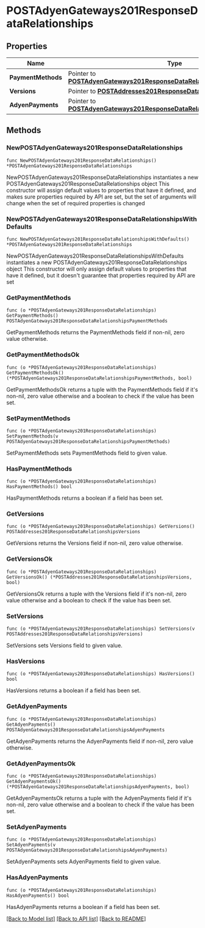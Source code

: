 # POSTAdyenGateways201ResponseDataRelationships

## Properties

Name | Type | Description | Notes
------------ | ------------- | ------------- | -------------
**PaymentMethods** | Pointer to [**POSTAdyenGateways201ResponseDataRelationshipsPaymentMethods**](POSTAdyenGateways201ResponseDataRelationshipsPaymentMethods.md) |  | [optional] 
**Versions** | Pointer to [**POSTAddresses201ResponseDataRelationshipsVersions**](POSTAddresses201ResponseDataRelationshipsVersions.md) |  | [optional] 
**AdyenPayments** | Pointer to [**POSTAdyenGateways201ResponseDataRelationshipsAdyenPayments**](POSTAdyenGateways201ResponseDataRelationshipsAdyenPayments.md) |  | [optional] 

## Methods

### NewPOSTAdyenGateways201ResponseDataRelationships

`func NewPOSTAdyenGateways201ResponseDataRelationships() *POSTAdyenGateways201ResponseDataRelationships`

NewPOSTAdyenGateways201ResponseDataRelationships instantiates a new POSTAdyenGateways201ResponseDataRelationships object
This constructor will assign default values to properties that have it defined,
and makes sure properties required by API are set, but the set of arguments
will change when the set of required properties is changed

### NewPOSTAdyenGateways201ResponseDataRelationshipsWithDefaults

`func NewPOSTAdyenGateways201ResponseDataRelationshipsWithDefaults() *POSTAdyenGateways201ResponseDataRelationships`

NewPOSTAdyenGateways201ResponseDataRelationshipsWithDefaults instantiates a new POSTAdyenGateways201ResponseDataRelationships object
This constructor will only assign default values to properties that have it defined,
but it doesn't guarantee that properties required by API are set

### GetPaymentMethods

`func (o *POSTAdyenGateways201ResponseDataRelationships) GetPaymentMethods() POSTAdyenGateways201ResponseDataRelationshipsPaymentMethods`

GetPaymentMethods returns the PaymentMethods field if non-nil, zero value otherwise.

### GetPaymentMethodsOk

`func (o *POSTAdyenGateways201ResponseDataRelationships) GetPaymentMethodsOk() (*POSTAdyenGateways201ResponseDataRelationshipsPaymentMethods, bool)`

GetPaymentMethodsOk returns a tuple with the PaymentMethods field if it's non-nil, zero value otherwise
and a boolean to check if the value has been set.

### SetPaymentMethods

`func (o *POSTAdyenGateways201ResponseDataRelationships) SetPaymentMethods(v POSTAdyenGateways201ResponseDataRelationshipsPaymentMethods)`

SetPaymentMethods sets PaymentMethods field to given value.

### HasPaymentMethods

`func (o *POSTAdyenGateways201ResponseDataRelationships) HasPaymentMethods() bool`

HasPaymentMethods returns a boolean if a field has been set.

### GetVersions

`func (o *POSTAdyenGateways201ResponseDataRelationships) GetVersions() POSTAddresses201ResponseDataRelationshipsVersions`

GetVersions returns the Versions field if non-nil, zero value otherwise.

### GetVersionsOk

`func (o *POSTAdyenGateways201ResponseDataRelationships) GetVersionsOk() (*POSTAddresses201ResponseDataRelationshipsVersions, bool)`

GetVersionsOk returns a tuple with the Versions field if it's non-nil, zero value otherwise
and a boolean to check if the value has been set.

### SetVersions

`func (o *POSTAdyenGateways201ResponseDataRelationships) SetVersions(v POSTAddresses201ResponseDataRelationshipsVersions)`

SetVersions sets Versions field to given value.

### HasVersions

`func (o *POSTAdyenGateways201ResponseDataRelationships) HasVersions() bool`

HasVersions returns a boolean if a field has been set.

### GetAdyenPayments

`func (o *POSTAdyenGateways201ResponseDataRelationships) GetAdyenPayments() POSTAdyenGateways201ResponseDataRelationshipsAdyenPayments`

GetAdyenPayments returns the AdyenPayments field if non-nil, zero value otherwise.

### GetAdyenPaymentsOk

`func (o *POSTAdyenGateways201ResponseDataRelationships) GetAdyenPaymentsOk() (*POSTAdyenGateways201ResponseDataRelationshipsAdyenPayments, bool)`

GetAdyenPaymentsOk returns a tuple with the AdyenPayments field if it's non-nil, zero value otherwise
and a boolean to check if the value has been set.

### SetAdyenPayments

`func (o *POSTAdyenGateways201ResponseDataRelationships) SetAdyenPayments(v POSTAdyenGateways201ResponseDataRelationshipsAdyenPayments)`

SetAdyenPayments sets AdyenPayments field to given value.

### HasAdyenPayments

`func (o *POSTAdyenGateways201ResponseDataRelationships) HasAdyenPayments() bool`

HasAdyenPayments returns a boolean if a field has been set.


[[Back to Model list]](../README.md#documentation-for-models) [[Back to API list]](../README.md#documentation-for-api-endpoints) [[Back to README]](../README.md)


